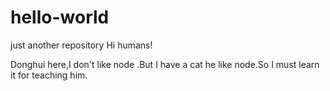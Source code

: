 # hello-world
just another repository
Hi humans!


Donghui here,I don't like node .But I have a cat he like node.So I must learn it for teaching him.
